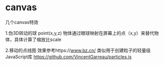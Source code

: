 # canvas
几个canvas特效

1.伪3D转动的球
  point(x,y,z)  物体通过眼球映射在屏幕上的点（x,y）来替代物体，具体计算了缩放比scale
  
2.移动的点线图 效果参考https://www.bz.cn/
  类似用于创建粒子的轻量级JavaScript库 https://github.com/VincentGarreau/particles.js
